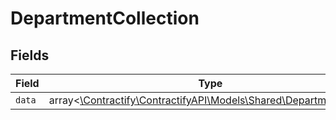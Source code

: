 # DepartmentCollection


## Fields

| Field                                                                                                    | Type                                                                                                     | Required                                                                                                 | Description                                                                                              |
| -------------------------------------------------------------------------------------------------------- | -------------------------------------------------------------------------------------------------------- | -------------------------------------------------------------------------------------------------------- | -------------------------------------------------------------------------------------------------------- |
| `data`                                                                                                   | array<[\Contractify\ContractifyAPI\Models\Shared\DepartmentRead](../../Models/Shared/DepartmentRead.md)> | :heavy_minus_sign:                                                                                       | N/A                                                                                                      |